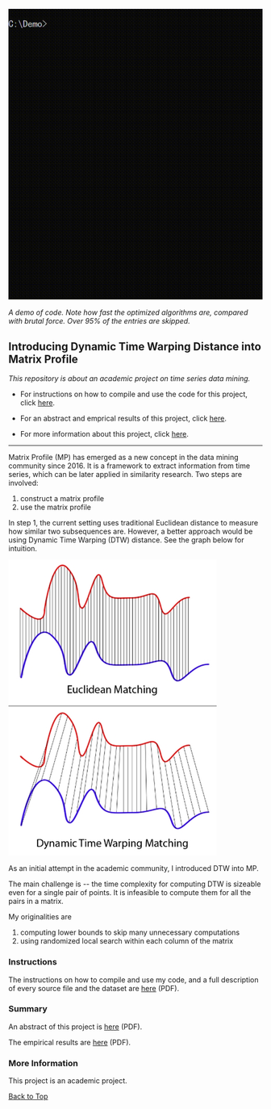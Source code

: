 ![demo](image/demo.gif)

*A demo of code. Note how fast the optimized algorithms are, compared with brutal force. Over 95% of the entries are skipped.*

## Introducing Dynamic Time Warping Distance into Matrix Profile

*This repository is about an academic project on time series data mining.* 

- For instructions on how to compile and use the code for this project, click [here](#user-content-instructions).

- For an abstract and emprical results of this project, click [here](#user-content-summary).

- For more information about this project, click [here](#user-content-more-information).

---

Matrix Profile (MP) has emerged as a new concept in the data mining community since 2016. It is a framework to extract information from time series, which can be later applied in similarity research. Two steps are involved:

1. construct a matrix profile
2. use the matrix profile

In step 1, the current setting uses traditional Euclidean distance to measure how similar two subsequences are. However, a better approach would be using Dynamic Time Warping (DTW) distance. See the graph below for intuition.

![dtw](image/dtw.png)

As an initial attempt in the academic community, I introduced DTW into MP.

The main challenge is -- the time complexity for computing DTW is sizeable even for a single pair of points. It is infeasible to compute them for all the pairs in a matrix.

My originalities are

1. computing lower bounds to skip many unnecessary computations
2. using randomized local search within each column of the matrix

### Instructions

The instructions on how to compile and use my code, and a full description of every source file and the dataset are [here](README.pdf) (PDF).

### Summary

An abstract of this project is [here](summary/abstract.pdf) (PDF).

The empirical results are [here](summary/results.pdf) (PDF).

### More Information

This project is an academic project.

[Back to Top](#user-content-introducing-dynamic-time-warping-distance-into-matrix-profile)
